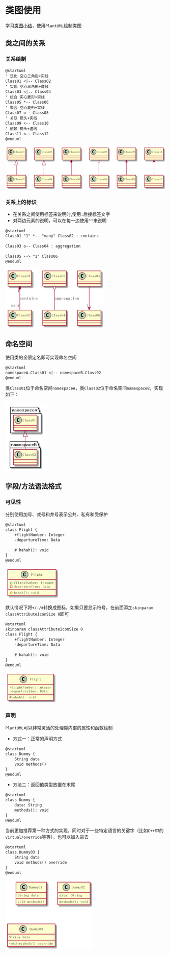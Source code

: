 
# 类图使用

学习[类图小结](../类图小结.md)，使用`PlantUML`绘制类图

## 类之间的关系

### 关系绘制

```
@startuml
' 泛化 空心三角形+实线
Class01 <|-- Class02
' 实现 空心三角形+虚线
Class03 <|.. Class04
' 组合 实心菱形+实线
Class05 *-- Class06
' 聚合 空心菱形+实线
Class07 o-- Class08
' 关联 箭头+实线
Class09 <-- Class10
' 依赖 箭头+虚线
Class11 <.. Class12
@enduml
```

![](./imgs/class.png)

### 关系上的标识

* 在关系之间使用标签来说明时,使用`:`后接标签文字
* 对两边元素的说明，可以在每一边使用`""`来说明

```
@startuml
Class01 "1" *-- "many" Class02 : contains

Class03 o-- Class04 : aggregation

Class05 --> "1" Class06
@enduml
```

![](./imgs/relationship-identify.png)

## 命名空间

使用类的全限定名即可实现命名空间

```
@startuml
namespaceA.Class01 <|-- namespaceB.Class02
@enduml
```

类`Class01`位于命名空间`namespaceA`，类`Class02`位于命名空间`namespaceB`，实现如下：

![](./imgs/class-namespace.png)

## 字段/方法语法格式

### 可见性

分别使用加号、减号和井号表示公共、私有和受保护

```
@startuml
class Flight {
    +flightNumber: Integer
    -departureTime: Data
    
    # hahah(): void
}
@enduml
```

![](./imgs/visibility-icon.png)

默认情况下将`+/-/#`转换成图标，如果只要显示符号，在前面添加`skinparam classAttributeIconSize 0`即可

```
@startuml
skinparam classAttributeIconSize 0
class Flight {
    +flightNumber: Integer
    -departureTime: Data
    
    # hahah(): void
}
@enduml
```

![](./imgs/visibility.png)

### 声明

`PlantUML`可以非常灵活的处理类内部的属性和函数绘制

* 方式一：正常的声明方式

```
@startuml
class Dummy {
    String data
    void methods()
}
@enduml
```

* 方法二：返回值类型放置在末尾

```
@startuml
class Dummy {
    data: String
    methods(): void
}
@enduml
```

当前更加推荐第一种方式的实现，同时对于一些特定语言的关键字（比如`C++`中的`virtual/override`等等），也可以加入进去

```
@startuml
class Dummy03 {
    String data
    void methods() override
}
@enduml
```

![](./imgs/class-field-methods-define.png)